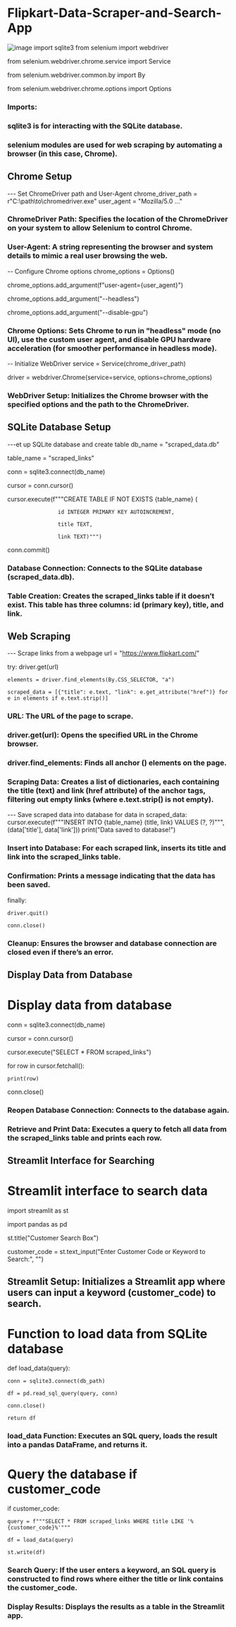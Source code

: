 # Flipkart-Data-Scraper-and-Search-App
![image](https://github.com/user-attachments/assets/64cf3ff9-478f-4015-9297-e57fbcbd54aa)
import sqlite3
from selenium import webdriver

from selenium.webdriver.chrome.service import Service

from selenium.webdriver.common.by import By

from selenium.webdriver.chrome.options import Options
### Imports:
### sqlite3 is for interacting with the SQLite database.
### selenium modules are used for web scraping by automating a browser (in this case, Chrome).

## Chrome Setup
---  Set ChromeDriver path and User-Agent
chrome_driver_path = r"C:\path\to\chromedriver.exe"
user_agent = "Mozilla/5.0 ..."

### ChromeDriver Path: Specifies the location of the ChromeDriver on your system to allow Selenium to control Chrome.

### User-Agent: A string representing the browser and system details to mimic a real user browsing the web.

-- Configure Chrome options
chrome_options = Options()

chrome_options.add_argument(f"user-agent={user_agent}")

chrome_options.add_argument("--headless")

chrome_options.add_argument("--disable-gpu")

### Chrome Options: Sets Chrome to run in "headless" mode (no UI), use the custom user agent, and disable GPU hardware acceleration (for smoother performance in headless mode).

-- Initialize WebDriver
service = Service(chrome_driver_path)

driver = webdriver.Chrome(service=service, options=chrome_options)

### WebDriver Setup: Initializes the Chrome browser with the specified options and the path to the ChromeDriver.

## SQLite Database Setup
---et up SQLite database and create table
db_name = "scraped_data.db"

table_name = "scraped_links"

conn = sqlite3.connect(db_name)

cursor = conn.cursor()

cursor.execute(f"""CREATE TABLE IF NOT EXISTS {table_name} (

                    id INTEGER PRIMARY KEY AUTOINCREMENT, 
                    
                    title TEXT, 
                    
                    link TEXT)""")

conn.commit()

### Database Connection: Connects to the SQLite database (scraped_data.db).

### Table Creation: Creates the scraped_links table if it doesn’t exist. This table has three columns: id (primary key), title, and link.

## Web Scraping
--- Scrape links from a webpage
url = "https://www.flipkart.com/"

try:
    driver.get(url)

    elements = driver.find_elements(By.CSS_SELECTOR, "a")
    
    scraped_data = [{"title": e.text, "link": e.get_attribute("href")} for e in elements if e.text.strip()]

### URL: The URL of the page to scrape.
### driver.get(url): Opens the specified URL in the Chrome browser.
### driver.find_elements: Finds all anchor (<a>) elements on the page.
### Scraping Data: Creates a list of dictionaries, each containing the title (text) and link (href attribute) of the anchor tags, filtering out empty links (where e.text.strip() is not empty).

--- Save scraped data into database
for data in scraped_data:
    cursor.execute(f"""INSERT INTO {table_name} (title, link) VALUES (?, ?)""", 
                   (data['title'], data['link']))
print("Data saved to database!")

### Insert into Database: For each scraped link, inserts its title and link into the scraped_links table.
### Confirmation: Prints a message indicating that the data has been saved.
finally:

    driver.quit()
    
    conn.close()
### Cleanup: Ensures the browser and database connection are closed even if there’s an error.

## Display Data from Database

# Display data from database
conn = sqlite3.connect(db_name)

cursor = conn.cursor()

cursor.execute("SELECT * FROM scraped_links")

for row in cursor.fetchall():

    print(row)

conn.close()
### Reopen Database Connection: Connects to the database again.
### Retrieve and Print Data: Executes a query to fetch all data from the scraped_links table and prints each row.

## Streamlit Interface for Searching
# Streamlit interface to search data
import streamlit as st

import pandas as pd


st.title("Customer Search Box")

customer_code = st.text_input("Enter Customer Code or Keyword to Search:", "")

## Streamlit Setup: Initializes a Streamlit app where users can input a keyword (customer_code) to search.
# Function to load data from SQLite database
def load_data(query):

    conn = sqlite3.connect(db_path)
    
    df = pd.read_sql_query(query, conn)
    
    conn.close()
    
    return df
### load_data Function: Executes an SQL query, loads the result into a pandas DataFrame, and returns it.
# Query the database if customer_code

if customer_code:

    query = f"""SELECT * FROM scraped_links WHERE title LIKE '%{customer_code}%'"""
    
    df = load_data(query)
    
    st.write(df)
### Search Query: If the user enters a keyword, an SQL query is constructed to find rows where either the title or link contains the customer_code.
### Display Results: Displays the results as a table in the Streamlit app.

